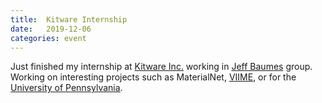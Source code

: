 ```yaml
---
title:  Kitware Internship
date:   2019-12-06
categories: event
---
```


Just finished my internship at [Kitware Inc.](https://www.kitware.com/) working in [Jeff Baumes](https://www.kitware.com/jeffrey-baumes/) group. Working on interesting projects such as MaterialNet, [VIIME](https://github.com/girder/viime), or for the [University of Pennsylvania](https://github.com/Kitware/UPennContrast).